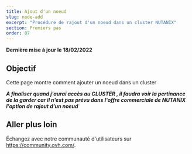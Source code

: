 ```yaml
---
title: Ajout d'un noeud
slug: node-add
excerpt: "Procédure de rajout d'un noeud dans un cluster NUTANIX"
section: Premiers pas
order: 07
---
```


**Dernière mise à jour le 18/02/2022**

## Objectif

Cette page montre comment ajouter un noeud dans un cluster




***A finaliser quand j'aurai accès au CLUSTER , il faudra voir la pertinance de la garder car il n'est pas prévu dans l'offre commerciale de NUTANIX l'option de rajout d'un noeud***

## Aller plus loin

Échangez avec notre communauté d'utilisateurs sur <https://community.ovh.com/>.
